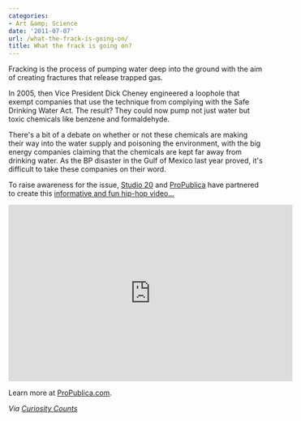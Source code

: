 ```yaml
---
categories:
- Art &amp; Science
date: '2011-07-07'
url: /what-the-frack-is-going-on/
title: What the frack is going on?
---
```


Fracking is the process of pumping water deep into the ground with the aim of creating fractures that release trapped gas.

In 2005, then Vice President Dick Cheney engineered a loophole that exempt companies that use the technique from complying with the Safe Drinking Water Act. The result? They could now pump not just water but toxic chemicals like benzene and formaldehyde.

There's a bit of a debate on whether or not these chemicals are making their way into the water supply and poisoning the environment, with the big energy companies claiming that the chemicals are kept far away from drinking water. As the BP disaster in the Gulf of Mexico last year proved, it's difficult to take these companies on their word.

To raise awareness for the issue, <a href="http://journalism.nyu.edu/graduate/courses-of-study/studio-20/">Studio 20</a> and <a href="http://www.propublica.org/series/buried-secrets-gas-drillings-environmental-threat">ProPublica</a> have partnered to create this <a href="https://www.youtube.com/watch?v=timfvNgr_Q4">informative and fun hip-hop video...</a>

<iframe class="alignc" width="560" height="349" src="https://www.youtube.com/embed/timfvNgr_Q4?rel=0" frameborder="0" allowfullscreen></iframe>

Learn more at <a href="http://www.propublica.org/series/buried-secrets-gas-drillings-environmental-threat">ProPublica.com</a>.

<em>Via <a href="http://curiositycounts.com/post/6609076008/my-waters-on-fire-tonight-the-fracking-song">Curiosity Counts</a></em>